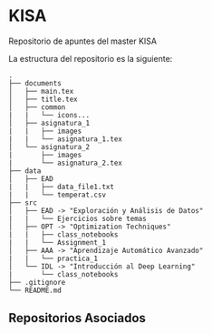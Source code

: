 # KISA
Repositorio de apuntes del master KISA

La estructura del repositorio es la siguiente:
```
.
├── documents
│   ├── main.tex
│   ├── title.tex
│   ├── common
|   |   └── icons...
│   ├── asignatura_1
|   |   ├── images
|   |   └── asignatura_1.tex
│   └── asignatura_2
|       ├── images
|       └── asignatura_2.tex
├── data
│   ├── EAD
|   |   ├── data_file1.txt
|   |   └── temperat.csv
├── src
│   ├── EAD -> "Exploración y Análisis de Datos"
|   |   └── Ejercicios sobre temas
│   ├── OPT -> "Optimization Techniques"
|   |   ├── class_notebooks
|   |   └── Assignment_1
│   ├── AAA -> "Aprendizaje Automático Avanzado"
|   |   └── practica_1
│   └── IDL -> "Introducción al Deep Learning"
|       └── class_notebooks
├── .gitignore
└── README.md
```




## Repositorios Asociados


